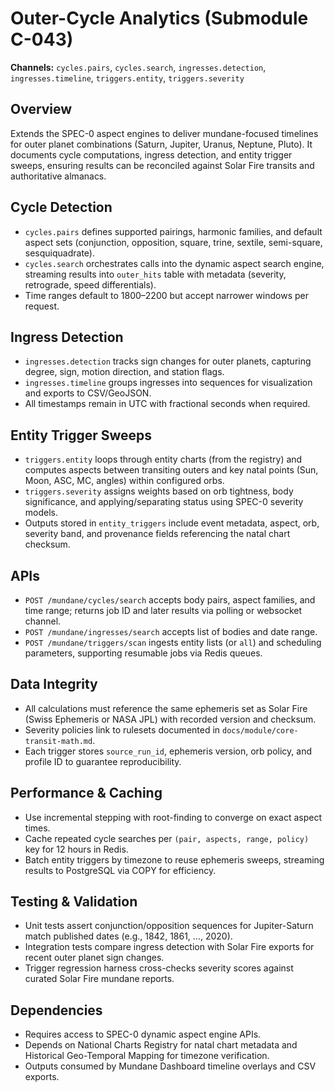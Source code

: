 # Outer-Cycle Analytics (Submodule C-043)

**Channels:** `cycles.pairs`, `cycles.search`, `ingresses.detection`,
`ingresses.timeline`, `triggers.entity`, `triggers.severity`

## Overview

Extends the SPEC-0 aspect engines to deliver mundane-focused timelines for outer
planet combinations (Saturn, Jupiter, Uranus, Neptune, Pluto). It documents
cycle computations, ingress detection, and entity trigger sweeps, ensuring
results can be reconciled against Solar Fire transits and authoritative
almanacs.

## Cycle Detection

* `cycles.pairs` defines supported pairings, harmonic families, and default
  aspect sets (conjunction, opposition, square, trine, sextile, semi-square,
  sesquiquadrate).
* `cycles.search` orchestrates calls into the dynamic aspect search engine,
  streaming results into `outer_hits` table with metadata (severity, retrograde,
  speed differentials).
* Time ranges default to 1800–2200 but accept narrower windows per request.

## Ingress Detection

* `ingresses.detection` tracks sign changes for outer planets, capturing degree,
  sign, motion direction, and station flags.
* `ingresses.timeline` groups ingresses into sequences for visualization and
  exports to CSV/GeoJSON.
* All timestamps remain in UTC with fractional seconds when required.

## Entity Trigger Sweeps

* `triggers.entity` loops through entity charts (from the registry) and computes
  aspects between transiting outers and key natal points (Sun, Moon, ASC, MC,
  angles) within configured orbs.
* `triggers.severity` assigns weights based on orb tightness, body significance,
  and applying/separating status using SPEC-0 severity models.
* Outputs stored in `entity_triggers` include event metadata, aspect, orb,
  severity band, and provenance fields referencing the natal chart checksum.

## APIs

* `POST /mundane/cycles/search` accepts body pairs, aspect families, and time
  range; returns job ID and later results via polling or websocket channel.
* `POST /mundane/ingresses/search` accepts list of bodies and date range.
* `POST /mundane/triggers/scan` ingests entity lists (or `all`) and scheduling
  parameters, supporting resumable jobs via Redis queues.

## Data Integrity

* All calculations must reference the same ephemeris set as Solar Fire (Swiss
  Ephemeris or NASA JPL) with recorded version and checksum.
* Severity policies link to rulesets documented in `docs/module/core-transit-math.md`.
* Each trigger stores `source_run_id`, ephemeris version, orb policy, and profile
  ID to guarantee reproducibility.

## Performance & Caching

* Use incremental stepping with root-finding to converge on exact aspect times.
* Cache repeated cycle searches per `(pair, aspects, range, policy)` key for 12
  hours in Redis.
* Batch entity triggers by timezone to reuse ephemeris sweeps, streaming results
  to PostgreSQL via COPY for efficiency.

## Testing & Validation

* Unit tests assert conjunction/opposition sequences for Jupiter-Saturn match
  published dates (e.g., 1842, 1861, …, 2020).
* Integration tests compare ingress detection with Solar Fire exports for recent
  outer planet sign changes.
* Trigger regression harness cross-checks severity scores against curated Solar
  Fire mundane reports.

## Dependencies

* Requires access to SPEC-0 dynamic aspect engine APIs.
* Depends on National Charts Registry for natal chart metadata and Historical
  Geo-Temporal Mapping for timezone verification.
* Outputs consumed by Mundane Dashboard timeline overlays and CSV exports.

